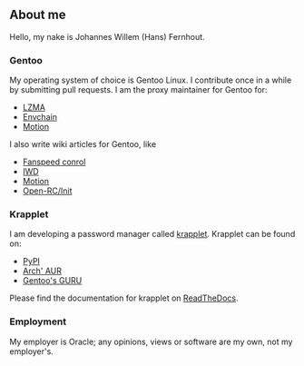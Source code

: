 <!--
**hfernh/hfernh** is a ✨ _special_ ✨ repository because its `README.md` (this file) appears on your GitHub profile.
-->

## About me

Hello, my nake is Johannes Willem (Hans) Fernhout.

### Gentoo
My operating system of choice is Gentoo Linux.
I contribute once in a while by submitting pull requests.
I am the proxy maintainer for Gentoo for:
- [LZMA](https://www.7-zip.org/sdk.html)
- [Envchain](https://github.com/sorah/envchain)
- [Motion](https://motion-project.github.io/)

I also write wiki articles for Gentoo, like
- [Fanspeed conrol](https://wiki.gentoo.org/wiki/Fan_speed_control)
- [IWD](https://wiki.gentoo.org/wiki/Iwd)
- [Motion](https://wiki.gentoo.org/wiki/Motion)
- [Open-RC/Init](https://wiki.gentoo.org/wiki/OpenRC/openrc-init)


### Krapplet
I am developing a password manager called [krapplet](https://gitlab.com/hfernh/krapplet). Krapplet can be found on:
- [PyPI](https://pypi.org/project/krapplet)
- [Arch' AUR](https://aur.archlinux.org/packages/krapplet)
- [Gentoo's GURU](https://gitweb.gentoo.org/repo/proj/guru.git/tree/app-admin/krapplet)

Please find the documentation for krapplet on 
[ReadTheDocs](https://krapplet.readthedocs.io/en/latest/index.html).


### Employment
My employer is Oracle; any opinions, views or software are my own, not my employer's.


